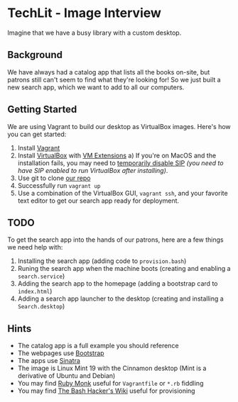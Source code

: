 TechLit - Image Interview
===

Imagine that we have a busy library with a custom desktop.

Background
---
We have always had a catalog app that lists all the books on-site, but patrons still can't seem to find what they're looking for! So we just built a new search app, which we want to add to all our computers.

Getting Started
---
We are using Vagrant to build our desktop as VirtualBox images. Here's how you can get started:
  1) Install [Vagrant](https://www.vagrantup.com/downloads)
  2) Install [VirtualBox](https://www.virtualbox.org/wiki/Downloads) with [VM Extensions](https://www.virtualbox.org/wiki/Downloads)
    a) If you're on MacOS and the installation fails, you may need to [temporarily disable SIP](https://developer.apple.com/documentation/security/disabling_and_enabling_system_integrity_protection) *(you need to have SIP enabled to run VirtualBox after installing)*.
  3) Use git to clone [our repo](https://github.com/TechLit/interview-kiosk/)
  4) Successfully run `vagrant up`
  5) Use a combination of the VirtualBox GUI, `vagrant ssh`, and your favorite text editor to get our search app ready for deployment.

TODO
---
To get the search app into the hands of our patrons, here are a few things we need help with:
  1) Installing the search app (adding code to `provision.bash`)
  2) Runing the search app when the machine boots (creating and enabling a `search.service`)
  3) Adding the search app to the homepage (adding a bootstrap card to `index.html`)
  4) Adding a search app launcher to the desktop (creating and installing a `Search.desktop`)

Hints
---
- The catalog app is a full example you should reference
- The webpages use [Bootstrap](https://getbootstrap.com/docs/5.0/getting-started/introduction/)
- The apps use [Sinatra](http://sinatrarb.com/intro.html)
- The image is Linux Mint 19 with the Cinnamon desktop (Mint is a derivative of Ubuntu and Debian)
- You may find [Ruby Monk](https://rubymonk.com/) useful for `Vagrantfile` or `*.rb` fiddling
- You may find [The Bash Hacker's Wiki](https://wiki.bash-hackers.org/) useful for provisioning
